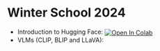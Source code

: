 # Winter School 2024

- Introduction to Hugging Face: <a target="_blank" href="https://colab.research.google.com/github/amri-tah/Winter-School-24/blob/main/intro_to_HF.ipynb">
  <img src="https://colab.research.google.com/assets/colab-badge.svg" alt="Open In Colab" align="center" /></a>
- VLMs (CLIP, BLIP and LLaVA): 
